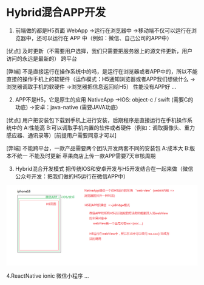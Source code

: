 # Hybrid混合APP开发

1. 前端做的都是H5页面  WebApp
  ->运行在浏览器中
  ->移动端不仅可以运行在浏览器中，还可以运行在 APP 中（例如：微信、自己公司的APP中）

  [优点]
    及时更新（不需要用户选择，我们只需要把服务器上的源文件更新，用户访问的永远是最新的）
    跨平台

  [弊端]
    不是直接运行在操作系统中的吗，是运行在浏览器或者APP中的，所以不能直接的操作手机上的软硬件（运作模式：H5通知浏览器或者APP我们想做什么 -> 浏览器调取手机的软硬件 ->浏览器把信息返回给H5）
    性能没有APP好
    ...


2. APP不是H5，它是原生的应用 NativeApp
  ->IOS: object-c / swift  (需要C的功底)
  ->安卓：java-native   (需要JAVA功底)

 [优点]
   用户把安装包下载到手机上进行安装，后期程序是直接运行在手机操作系统中的
     A:性能高
     B:可以调取手机内置的软件或者硬件（例如：调取摄像头、重力感应器、通讯录等）[前提用户需要同意才可以]

 [弊端]
   不能跨平台，一款产品需要两个团队开发两套不同的安装包
     A:成本大
     B:版本不统一
   不能及时更新
   苹果商店上传一款APP需要7天审核周期


3. Hybrid混合开发模式
  把传统IOS和安卓开发与H5开发结合在一起来做（微信公众号开发：把我们做的H5运行在微信APP中）

  ![](img/1.png)

4.ReactNative ionic 微信小程序 ...